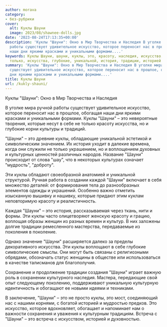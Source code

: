 ```yaml
---
author: morava
category:
- без-рубрики
cover:
  alt: Куклы Шауни
  image: 2023/08/shawnee-dolls.jpg
date: '2023-08-24T17:13:35+00:00'
description: 'Куклы "Шауни": Окно в Мир Творчества и Наследия В уголке мира ручной
  работы существует удивительное искусство, которое переносит нас в прошлое, обогащая
  наши дни яркими красками и уникальными формами....'
keywords: Куклы Шауни, шауни, куклы, это, красоту, наследия, искусство, которое, которые,
  только, искусства, глубокие, уникальной, история, традиции, историей
summary: 'Куклы "Шауни": Окно в Мир Творчества и Наследия В уголке мира ручной работы
  существует удивительное искусство, которое переносит нас в прошлое, обогащая наши
  дни яркими красками и уникальными формами....'
title: Куклы Шауни
url: /kukly-shauni/
---
```


Куклы "Шауни": Окно в Мир Творчества и Наследия

В уголке мира ручной работы существует удивительное искусство, которое переносит нас в прошлое, обогащая наши дни яркими красками и уникальными формами. Куклы "Шауни" – это невероятные творения, которые несут в себе не только красоту искусства, но и глубокие корни культуры и традиций.

"Шауни" – это древние куклы, обладающие уникальной эстетикой и символическим значением. Их история уходит в далекие времена, когда они служили не только украшением, но и воплощением духовных и культурных ценностей различных народов. Название "Шауни" происходит от слова "шау", что в некоторых культурах означает "мудрость", "доброту".

Эти куклы обладают своеобразной анатомией и уникальной структурой. Ручная работа в создании каждой "Шауни" включает в себя множество деталей: от формирования тела до разнообразных элементов одежды и украшений. Особенно важно отметить изысканную вышивку и нашивку, которые придают этим куклам неповторимую красоту и реалистичность.

Каждая "Шауни" – это история, рассказываемая через ткань, нити и формы. Эти куклы часто олицетворяют женскую красоту и грацию, воплощая образы женщин из разных времен и культур. В них заложены долгие традиции ремесленного мастерства, передаваемые из поколения в поколение.

Однако значение "Шауни" расширяется далеко за пределы декоративного искусства. Эти куклы воплощают в себе глубокие символические смыслы. Они могут быть связаны с религиозными обрядами, обозначать статус женщины в обществе или использоваться в качестве талисманов для благополучия.

Сохранение и продолжение традиции создания "Шауни" играет важную роль в сохранении культурного наследия. Мастера, передающие свой опыт следующему поколению, поддерживают уникальную культурную идентичность и обогащают ее новыми идеями и техниками.

В заключение, "Шауни" – это не просто куклы, это мост, соединяющий нас с нашими корнями, с богатой историей и мудростью предков. Это искусство, которое вдохновляет, обогащает и напоминает нам о важности сохранения и уважения к культурным традициям. Встреча с "Шауни" – это встреча с искусством, историей и духовностью.